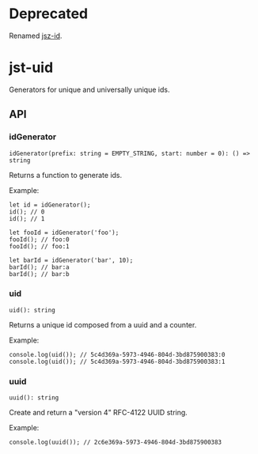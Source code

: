 # Deprecated
Renamed [jsz-id](https://github.com/vivai/jsz-id).

# jst-uid

Generators for unique and universally unique ids.

## API

### idGenerator
```
idGenerator(prefix: string = EMPTY_STRING, start: number = 0): () => string
```
Returns a function to generate ids.

Example:
```
let id = idGenerator();
id(); // 0
id(); // 1

let fooId = idGenerator('foo');
fooId(); // foo:0
fooId(); // foo:1

let barId = idGenerator('bar', 10);
barId(); // bar:a
barId(); // bar:b
```

### uid
```
uid(): string
```
Returns a unique id composed from a uuid and a counter.

Example:
```
console.log(uid()); // 5c4d369a-5973-4946-804d-3bd875900383:0
console.log(uid()); // 5c4d369a-5973-4946-804d-3bd875900383:1
```

### uuid
```
uuid(): string
```
Create and return a "version 4" RFC-4122 UUID string.

Example:
```
console.log(uuid()); // 2c6e369a-5973-4946-804d-3bd875900383
```
